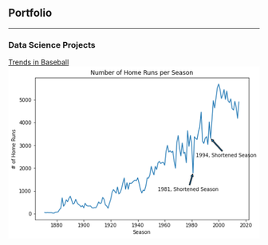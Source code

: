 ## Portfolio

---

### Data Science Projects 

[Trends in Baseball](https://github.com/rubez08/trends-in-baseball)
<img src="images/Baseball-Through-The-Years.png?raw=true"/>

<p style="font-size:11px">
